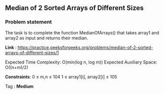 ## Median of 2 Sorted Arrays of Different Sizes
### Problem statement
The task is to complete the function MedianOfArrays() that takes array1 and array2 as input and returns their median. 

**Link** : https://practice.geeksforgeeks.org/problems/median-of-2-sorted-arrays-of-different-sizes/1

Expected Time Complexity: O(min(log n, log m))
Expected Auxiliary Space: O((n+m)/2)

**Constraints**:
0 ≤ m,n ≤ 104
1 ≤ array1[i], array2[i] ≤ 105

Tag : **Medium**